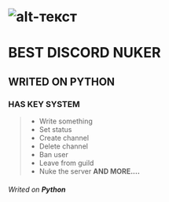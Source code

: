 # ![alt-текст](https://cdn.discordapp.com/attachments/999332048726671511/1007561060917714974/image_2.png "Необязательный титул")


# BEST DISCORD NUKER
## WRITED ON PYTHON
### HAS KEY SYSTEM

> + Write something
> + Set status
> + Create channel
> + Delete channel
> + Ban user
> + Leave from guild
> + Nuke the server
> **AND MORE....**


###### Writed on **Python**
